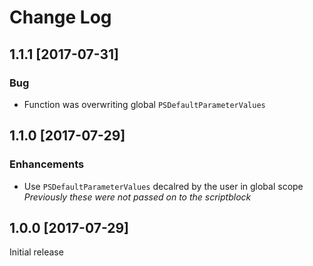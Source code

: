 # Change Log

## 1.1.1 [2017-07-31]
### Bug
* Function was overwriting global `PSDefaultParameterValues`

## 1.1.0 [2017-07-29]
### Enhancements
* Use `PSDefaultParameterValues` decalred by the user in global scope  
_Previously these were not passed on to the scriptblock_

## 1.0.0 [2017-07-29]
Initial release
